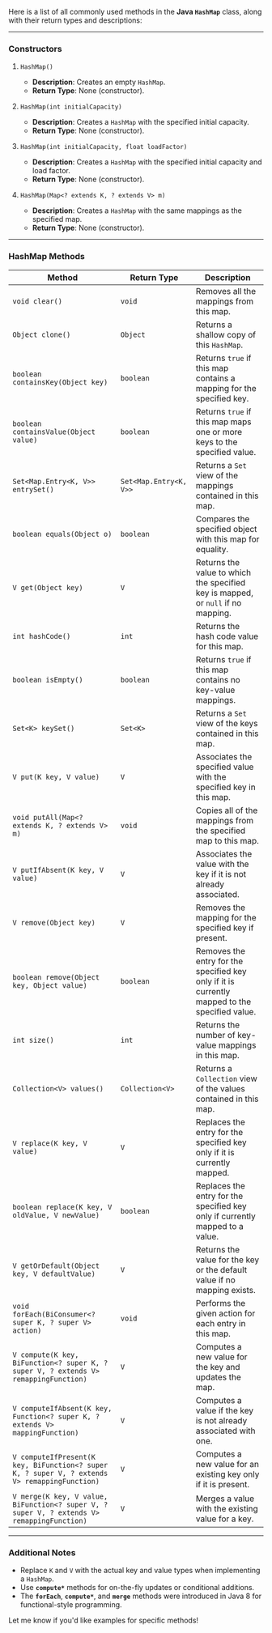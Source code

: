 Here is a list of all commonly used methods in the **Java `HashMap`** class, along with their return types and descriptions:

---

### **Constructors**
1. `HashMap()`
    - **Description**: Creates an empty `HashMap`.
    - **Return Type**: None (constructor).

2. `HashMap(int initialCapacity)`
    - **Description**: Creates a `HashMap` with the specified initial capacity.
    - **Return Type**: None (constructor).

3. `HashMap(int initialCapacity, float loadFactor)`
    - **Description**: Creates a `HashMap` with the specified initial capacity and load factor.
    - **Return Type**: None (constructor).

4. `HashMap(Map<? extends K, ? extends V> m)`
    - **Description**: Creates a `HashMap` with the same mappings as the specified map.
    - **Return Type**: None (constructor).

---

### **HashMap Methods**

| **Method**                                       | **Return Type**                | **Description**                                                                 |
|--------------------------------------------------|---------------------------------|---------------------------------------------------------------------------------|
| `void clear()`                                   | `void`                         | Removes all the mappings from this map.                                        |
| `Object clone()`                                 | `Object`                       | Returns a shallow copy of this `HashMap`.                                      |
| `boolean containsKey(Object key)`               | `boolean`                      | Returns `true` if this map contains a mapping for the specified key.           |
| `boolean containsValue(Object value)`           | `boolean`                      | Returns `true` if this map maps one or more keys to the specified value.       |
| `Set<Map.Entry<K, V>> entrySet()`               | `Set<Map.Entry<K, V>>`         | Returns a `Set` view of the mappings contained in this map.                    |
| `boolean equals(Object o)`                      | `boolean`                      | Compares the specified object with this map for equality.                      |
| `V get(Object key)`                             | `V`                            | Returns the value to which the specified key is mapped, or `null` if no mapping.|
| `int hashCode()`                                | `int`                          | Returns the hash code value for this map.                                      |
| `boolean isEmpty()`                             | `boolean`                      | Returns `true` if this map contains no key-value mappings.                     |
| `Set<K> keySet()`                               | `Set<K>`                       | Returns a `Set` view of the keys contained in this map.                        |
| `V put(K key, V value)`                         | `V`                            | Associates the specified value with the specified key in this map.             |
| `void putAll(Map<? extends K, ? extends V> m)`  | `void`                         | Copies all of the mappings from the specified map to this map.                 |
| `V putIfAbsent(K key, V value)`                 | `V`                            | Associates the value with the key if it is not already associated.             |
| `V remove(Object key)`                          | `V`                            | Removes the mapping for the specified key if present.                          |
| `boolean remove(Object key, Object value)`      | `boolean`                      | Removes the entry for the specified key only if it is currently mapped to the specified value. |
| `int size()`                                    | `int`                          | Returns the number of key-value mappings in this map.                          |
| `Collection<V> values()`                        | `Collection<V>`                | Returns a `Collection` view of the values contained in this map.               |
| `V replace(K key, V value)`                     | `V`                            | Replaces the entry for the specified key only if it is currently mapped.       |
| `boolean replace(K key, V oldValue, V newValue)`| `boolean`                      | Replaces the entry for the specified key only if currently mapped to a value.  |
| `V getOrDefault(Object key, V defaultValue)`    | `V`                            | Returns the value for the key or the default value if no mapping exists.       |
| `void forEach(BiConsumer<? super K, ? super V> action)`| `void`                    | Performs the given action for each entry in this map.                          |
| `V compute(K key, BiFunction<? super K, ? super V, ? extends V> remappingFunction)`| `V` | Computes a new value for the key and updates the map.                          |
| `V computeIfAbsent(K key, Function<? super K, ? extends V> mappingFunction)`| `V`| Computes a value if the key is not already associated with one.               |
| `V computeIfPresent(K key, BiFunction<? super K, ? super V, ? extends V> remappingFunction)`| `V` | Computes a new value for an existing key only if it is present.               |
| `V merge(K key, V value, BiFunction<? super V, ? super V, ? extends V> remappingFunction)`| `V` | Merges a value with the existing value for a key.                             |

---

### **Additional Notes**
- Replace `K` and `V` with the actual key and value types when implementing a `HashMap`.
- Use **`compute*`** methods for on-the-fly updates or conditional additions.
- The **`forEach`**, **`compute*`**, and **`merge`** methods were introduced in Java 8 for functional-style programming.

Let me know if you'd like examples for specific methods!